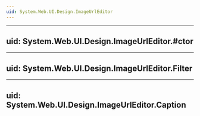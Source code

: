 ```yaml
---
uid: System.Web.UI.Design.ImageUrlEditor
---
```


---
uid: System.Web.UI.Design.ImageUrlEditor.#ctor
---

---
uid: System.Web.UI.Design.ImageUrlEditor.Filter
---

---
uid: System.Web.UI.Design.ImageUrlEditor.Caption
---
